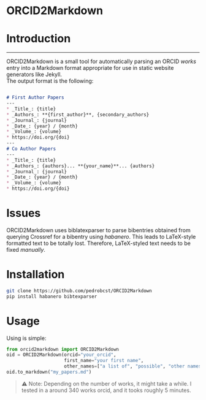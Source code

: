 # ORCID2Markdown

Introduction
============
---
ORCID2Markdown is a small tool for automatically parsing an ORCID _works_ entry into a Markdown format appropriate for
use in static website generators like Jekyll.\
The output format is the following:

```markdown

# First Author Papers
---
* _Title_: {title}
* _Authors_: **{first_author}**, {secondary_authors}
* _Journal_: {journal}
* _Date_: {year} / {month}
* _Volume_: {volume}
* https://doi.org/{doi}
---
# Co Author Papers
---
* _Title_: {title}
* _Authors_: {authors}... **{your_name}**... {authors}
* _Journal_: {journal}
* _Date_: {year} / {month}
* _Volume_: {volume}
* https://doi.org/{doi}
```

Issues
======
ORCID2Markdown uses biblatexparser to parse bibentries obtained from
querying Crossref for a bibentry using _habanero_. This leads to LaTeX-style formatted text to be totally lost.
Therefore, LaTeX-styled text needs to be fixed _manually_.

Installation
=====
```bash
git clone https://github.com/pedrobcst/ORCID2Markdown
pip install habanero bibtexparser
```

Usage
====
Using is simple:
```python
from orcid2markdown import ORCID2Markdown
oid = ORCID2Markdown(orcid="your_orcid",
                     first_name="your first name",
                     other_names=["a list of", "possible", "other names you have as author"])
oid.to_markdown("my_papers.md")
```
> :warning: Note: Depending on the number of works, it might take a while. I tested in a around 340 works orcid, and it tooks roughly 5 minutes.